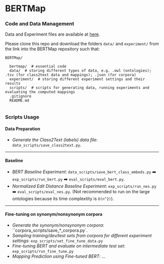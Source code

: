 # BERTMap

### Code and Data Management

Data and Experiment files are available at [here](https://drive.google.com/drive/folders/11_Dj6f7MN3pTKkWUUAKnY-vTWh4mMOdE?usp=sharing).

Please clone this repo and download the folders ``data/`` and ``experiment/`` from the link into the BERTMap repository such that:
```
BERTMap/

  bertmap/  # essential code
  data/  # storing different types of data, e.g. .owl (ontologies); .tsv (for class2text data and mappings); .json (for corpora)
  experiment/  # storing different experiment settings and their results
  scripts/  # scripts for generating data, running experiments and evaluating the computed mappings
  .gitignore
  README.md
  
```

### Scripts Usage

#### Data Preparation
- *Generate the Class2Text (labels) data file*: ``data_scripts/save_class2text.py``.
-------------------
#### Baseline
- *BERT Baseline Experiment*: ``data_scripts/save_bert_class_embeds.py`` ➡️ ``exp_scripts/run_bert.py`` ➡️ ``eval_scripts/eval_bert.py``.
- *Normalized Edit Distance Baseline Experiment*: ``exp_scripts/run_nes.py`` ➡️ ``eval_scripts/eval_nes.py``.  (Not recommended to run on the large ontologies because its time complextity is `O(n^2)`).
--------------------
#### Fine-tuning on synonym/nonsynonym corpora
- *Generate the synonym/nonsynonym corpora*: ``corpora_scripts/save_*_corpora.py`.
- *Sampling training/dev/test sets from corpora for different experiment settings*: ``exp_scripts/set_fine_tune_data.py``
- *Fine-tuning BERT and evaluate on intermediate test set*: ``exp_scripts/run_fine_tune.py``
- *Mapping Prediction using Fine-tuned BERT*: ...
